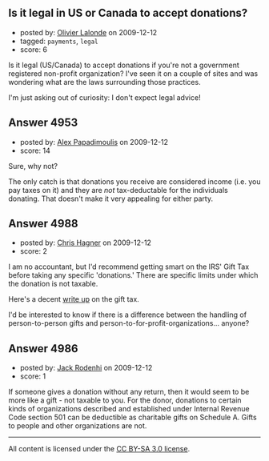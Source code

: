 ## Is it legal in US or Canada to accept donations?

- posted by: [Olivier Lalonde](https://stackexchange.com/users/-1/1030-olivier-lalonde) on 2009-12-12
- tagged: `payments`, `legal`
- score: 6

Is it legal (US/Canada) to accept donations if you're not a government registered non-profit organization? I've seen it on a couple of sites and was wondering what are the laws surrounding those practices.

I'm just asking out of curiosity: I don't expect legal advice!


## Answer 4953

- posted by: [Alex Papadimoulis](https://stackexchange.com/users/-1/123-alex-papadimoulis) on 2009-12-12
- score: 14

Sure, why not?

The only catch is that donations you receive are considered income (i.e. you pay taxes on it) and they are *not* tax-deductable for the individuals donating. That doesn't make it very appealing for either party.


## Answer 4988

- posted by: [Chris Hagner](https://stackexchange.com/users/-1/1523-chris-hagner) on 2009-12-12
- score: 2

<p>I am no accountant, but I'd recommend getting smart on the IRS' Gift Tax before taking any specific 'donations.'  There are specific limits under which the donation is not taxable.  </p>

<p>Here's a decent <a href="http://turbotax.intuit.com/tax-tools/tax-tips/tax-planning-and-checklists/5533.html" rel="nofollow">write up</a> on the gift tax.</p>

<p>I'd be interested to know if there is a difference between the handling of person-to-person gifts and person-to-for-profit-organizations... anyone?</p>



## Answer 4986

- posted by: [Jack Rodenhi](https://stackexchange.com/users/-1/1839-jack-rodenhi) on 2009-12-12
- score: 1

If someone gives a donation without any return, then it would seem to be more like a gift - not taxable to you.  For the donor, donations to certain kinds of organizations described and established under Internal Revenue Code section 501 can be deductible as charitable gifts on Schedule A.  Gifts to people and other organizations are not.



---

All content is licensed under the [CC BY-SA 3.0 license](https://creativecommons.org/licenses/by-sa/3.0/).
